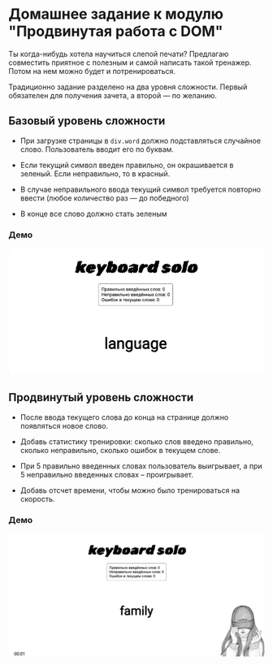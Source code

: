 # Домашнее задание к модулю "Продвинутая работа с DOM"

Ты когда-нибудь хотела научиться слепой печати? Предлагаю совместить приятное с полезным и самой написать такой тренажер. Потом на нем можно будет и потренироваться.

Традиционно задание разделено на два уровня сложности. Первый обязателен для получения зачета, а второй — по желанию.

## Базовый уровень сложности

- При загрузке страницы в `div.word` должно подставляться случайное слово. Пользователь вводит его по буквам.

- Если текущий символ введен правильно, он окрашивается в зеленый. Если неправильно, то в красный.

- В случае неправильного ввода текущий символ требуется повторно ввести (любое количество раз — до победного)

- В конце все слово должно стать зеленым

### Демо

![Basic level](./assets/basic.gif)

## Продвинутый уровень сложности

- После ввода текущего слова до конца на странице должно появляться новое слово.

- Добавь статистику тренировки: сколько слов введено правильно, сколько неправильно, сколько ошибок в текущем слове.

- При 5 правильно введенных словах пользователь выигрывает, а при 5 неправильно введенных словах – проигрывает.

- Добавь отсчет времени, чтобы можно было тренироваться на скорость.

### Демо

![Advanced level](./assets/advanced.gif)
